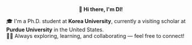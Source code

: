 <div align="center">
  <strong>👋 Hi there, I'm DI!</strong>
</div>

🎓 I'm a Ph.D. student at **Korea University**, currently a visiting scholar at **Purdue University** in the United States.
</br>🧑‍💻 Always exploring, learning, and collaborating — feel free to connect!

